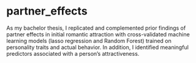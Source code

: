 # partner_effects
As my bachelor thesis, I replicated and complemented prior findings of partner effects in initial romantic attraction with cross-validated machine learning models (lasso regression and Random Forest) trained on personality traits and actual behavior. In addition, I identified meaningful predictors associated with a person’s attractiveness. 
